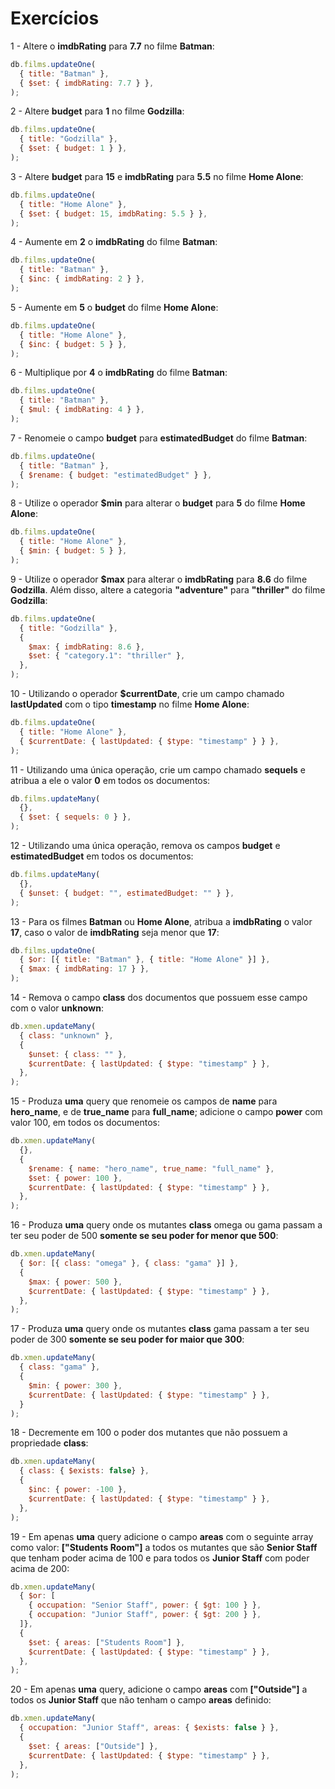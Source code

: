 # Exercícios

1 - Altere o **imdbRating** para **7.7** no filme **Batman**:

```js
db.films.updateOne(
  { title: "Batman" },
  { $set: { imdbRating: 7.7 } },
);
```

2 - Altere **budget** para **1** no filme **Godzilla**:

```js
db.films.updateOne(
  { title: "Godzilla" },
  { $set: { budget: 1 } },
);
```

3 - Altere **budget** para **15** e **imdbRating** para **5.5** no filme **Home Alone**:

```js
db.films.updateOne(
  { title: "Home Alone" },
  { $set: { budget: 15, imdbRating: 5.5 } },
);
```

4 - Aumente em **2** o **imdbRating** do filme **Batman**:

```js
db.films.updateOne(
  { title: "Batman" },
  { $inc: { imdbRating: 2 } },
);
```

5 - Aumente em **5** o **budget** do filme **Home Alone**:

```js
db.films.updateOne(
  { title: "Home Alone" },
  { $inc: { budget: 5 } },
);
```

6 - Multiplique por **4** o **imdbRating** do filme **Batman**:

```js
db.films.updateOne(
  { title: "Batman" },
  { $mul: { imdbRating: 4 } },
);
```

7 - Renomeie o campo **budget** para **estimatedBudget** do filme **Batman**:

```js
db.films.updateOne(
  { title: "Batman" },
  { $rename: { budget: "estimatedBudget" } },
);
```

8 - Utilize o operador **$min** para alterar o **budget** para **5** do filme **Home Alone**:

```js
db.films.updateOne(
  { title: "Home Alone" },
  { $min: { budget: 5 } },
);
```

9 - Utilize o operador **$max** para alterar o **imdbRating** para **8.6** do filme **Godzilla**. Além disso, altere a categoria **"adventure"** para **"thriller"** do filme **Godzilla**:

```js
db.films.updateOne(
  { title: "Godzilla" },
  { 
    $max: { imdbRating: 8.6 },
    $set: { "category.1": "thriller" },
  },
);
```

10 - Utilizando o operador **$currentDate**, crie um campo chamado **lastUpdated** com o tipo **timestamp** no filme **Home Alone**:

```js
db.films.updateOne(
  { title: "Home Alone" },
  { $currentDate: { lastUpdated: { $type: "timestamp" } } },
);
```

11 - Utilizando uma única operação, crie um campo chamado **sequels** e atribua a ele o valor **0** em todos os documentos:

```js
db.films.updateMany(
  {},
  { $set: { sequels: 0 } },
);
```

12 - Utilizando uma única operação, remova os campos **budget** e **estimatedBudget** em todos os documentos:

```js
db.films.updateMany(
  {},
  { $unset: { budget: "", estimatedBudget: "" } },
);
```

13 - Para os filmes **Batman** ou **Home Alone**, atribua a **imdbRating** o valor **17**, caso o valor de **imdbRating** seja menor que **17**:

```js
db.films.updateOne(
  { $or: [{ title: "Batman" }, { title: "Home Alone" }] },
  { $max: { imdbRating: 17 } },
);
```

14 - Remova o campo **class** dos documentos que possuem esse campo com o valor **unknown**:

```js
db.xmen.updateMany(
  { class: "unknown" },
  { 
    $unset: { class: "" },
    $currentDate: { lastUpdated: { $type: "timestamp" } },
  },
);
```

15 - Produza **uma** query que renomeie os campos de **name** para **hero_name**, e de **true_name** para **full_name**; adicione o campo **power** com valor 100, em todos os documentos:

```js
db.xmen.updateMany(
  {},
  { 
    $rename: { name: "hero_name", true_name: "full_name" },
    $set: { power: 100 },
    $currentDate: { lastUpdated: { $type: "timestamp" } },
  },
);
```

16 - Produza **uma** query onde os mutantes **class** omega ou gama passam a ter seu poder de 500 **somente se seu poder for menor que 500**:

```js
db.xmen.updateMany(
  { $or: [{ class: "omega" }, { class: "gama" }] },
  {
    $max: { power: 500 },
    $currentDate: { lastUpdated: { $type: "timestamp" } },
  },
);
```

17 - Produza **uma** query onde os mutantes **class** gama passam a ter seu poder de 300 **somente se seu poder for maior que 300**:

```js
db.xmen.updateMany(
  { class: "gama" },
  {
    $min: { power: 300 },
    $currentDate: { lastUpdated: { $type: "timestamp" } },
  }
);
```

18 - Decremente em 100 o poder dos mutantes que não possuem a propriedade **class**:

```js
db.xmen.updateMany(
  { class: { $exists: false} },
  {
    $inc: { power: -100 },
    $currentDate: { lastUpdated: { $type: "timestamp" } },
  },
);
```

19 - Em apenas **uma** query adicione o campo **areas** com o seguinte array como valor: **["Students Room"]** a todos os mutantes que são **Senior Staff** que tenham poder acima de 100 e para todos os **Junior Staff** com poder acima de 200:

```js
db.xmen.updateMany(
  { $or: [
    { occupation: "Senior Staff", power: { $gt: 100 } },
    { occupation: "Junior Staff", power: { $gt: 200 } },
  ]},
  { 
    $set: { areas: ["Students Room"] },
    $currentDate: { lastUpdated: { $type: "timestamp" } },
  },
);
```

20 - Em apenas **uma** query, adicione o campo **areas** com **["Outside"]** a todos os **Junior Staff** que não tenham o campo **areas** definido:

```js
db.xmen.updateMany(
  { occupation: "Junior Staff", areas: { $exists: false } },
  {
    $set: { areas: ["Outside"] },
    $currentDate: { lastUpdated: { $type: "timestamp" } },
  },
);
```
